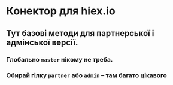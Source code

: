 Конектор для hiex.io
===
## Тут базові методи для партнерської і адмінської версії.
### Глобально `master` нікому не треба.

### Обирай гілку `partner` або `admin` – там багато цікавого